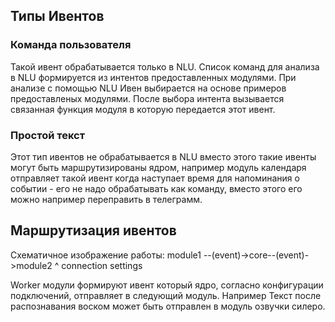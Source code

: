 ## Типы Ивентов
### Команда пользователя 
Такой ивент обрабатывается только в NLU. Список команд для анализа в NLU формируется из интентов предоставленных модулями.
При анализе с помощью NLU Ивен выбирается на основе примеров предоставленых модулями. После выбора интента вызывается связанная функция модуля в которую передается этот ивент.

### Простой текст
Этот тип ивентов не обрабатывается в NLU вместо этого такие ивенты могут быть маршрутизированы ядром, например модуль календаря отправляет такой ивент когда наступает время для напоминания о событии - его не надо обрабатывать как команду, вместо этого его можно например переправить в телеграмм.

## Маршрутизация ивентов
Схематичное изображение работы:
module1 --(event)->core--(event)->module2
                  ^
            connection settings

Worker модули формируют ивент который ядро, согласно конфигурации подключений, отправляет в следующий модуль. Например Текст после распознавания воском может быть отправлен в модуль озвучки силеро.

